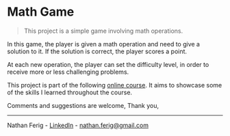 # Math Game

> This project is a simple game involving math operations.

In this game, the player is given a math operation and need to give a solution to it. If the solution is correct, the player scores a point.

At each new operation, the player can set the difficulty level, in order to receive more or less challenging problems.

This project is part of the following [online course](https://www.udemy.com/course/curso-de-programacao-em-python-do-basico-ao-avancado/ "Online Course"). It aims to showcase some of the skills I learned throughout the course.

Comments and suggestions are welcome,
Thank you,

---

Nathan Ferig - [LinkedIn](https://www.linkedin.com/in/nathanferig/ "LinkedIn") - nathan.ferig@gmail.com